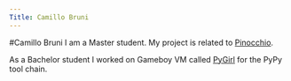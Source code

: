 ```yaml
---
Title: Camillo Bruni
---
```

#Camillo Bruni
I am a Master student. My project is related to [Pinocchio](%base_url%/research/pinocchio).

As a Bachelor student I worked on Gameboy VM called [PyGirl](%base_url%/wiki/projects/archive/pygirl) for the PyPy tool chain.
